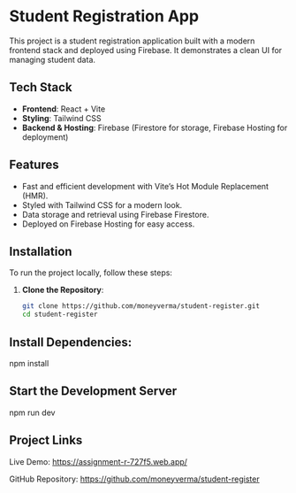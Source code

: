 # Student Registration App

This project is a student registration application built with a modern frontend stack and deployed using Firebase. It demonstrates a clean UI for managing student data.

## Tech Stack

- **Frontend**: React + Vite
- **Styling**: Tailwind CSS
- **Backend & Hosting**: Firebase (Firestore for storage, Firebase Hosting for deployment)

## Features

- Fast and efficient development with Vite’s Hot Module Replacement (HMR).
- Styled with Tailwind CSS for a modern look.
- Data storage and retrieval using Firebase Firestore.
- Deployed on Firebase Hosting for easy access.

## Installation

To run the project locally, follow these steps:

1. **Clone the Repository**:
   ```bash
   git clone https://github.com/moneyverma/student-register.git
   cd student-register
   ```

## Install Dependencies:

npm install

## Start the Development Server

npm run dev

## Project Links

Live Demo: https://assignment-r-727f5.web.app/

GitHub Repository: https://github.com/moneyverma/student-register

